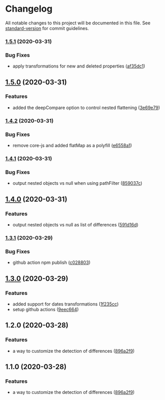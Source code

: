 # Changelog

All notable changes to this project will be documented in this file. See [standard-version](https://github.com/conventional-changelog/standard-version) for commit guidelines.

### [1.5.1](https://github.com/matdurand/smart-diff/compare/v1.5.0...v1.5.1) (2020-03-31)


### Bug Fixes

* apply transformations for new and deleted properties ([af35dc1](https://github.com/matdurand/smart-diff/commit/af35dc1b66171c815cd4842391ca34d46138803d))

## [1.5.0](https://github.com/matdurand/smart-diff/compare/v1.4.2...v1.5.0) (2020-03-31)


### Features

* added the deepCompare option to control nested flattening ([3e69e79](https://github.com/matdurand/smart-diff/commit/3e69e79f78b61d2e6d088ef6660cc22c52cda661))

### [1.4.2](https://github.com/matdurand/smart-diff/compare/v1.4.1...v1.4.2) (2020-03-31)


### Bug Fixes

* remove core-js and added flatMap as a polyfill ([e6558a1](https://github.com/matdurand/smart-diff/commit/e6558a10378aff6dc95c900ef4fd8fb3229a93e6))

### [1.4.1](https://github.com/matdurand/smart-diff/compare/v1.4.0...v1.4.1) (2020-03-31)


### Bug Fixes

* output nested objects vs null when using pathFilter ([859037c](https://github.com/matdurand/smart-diff/commit/859037c2043052c99b394e601e3a2af6bf3cbfd4))

## [1.4.0](https://github.com/matdurand/smart-diff/compare/v1.3.1...v1.4.0) (2020-03-31)


### Features

* output nested objects vs null as list of differences ([591d16d](https://github.com/matdurand/smart-diff/commit/591d16d25fdb0db260ae77f4188c1b8cf92b834a))

### [1.3.1](https://github.com/matdurand/smart-diff/compare/v1.3.0...v1.3.1) (2020-03-29)


### Bug Fixes

* github action npm publish ([c028803](https://github.com/matdurand/smart-diff/commit/c028803431183db85a6af803e93b31962983de71))

## [1.3.0](https://github.com/matdurand/smart-diff/compare/v1.2.0...v1.3.0) (2020-03-29)


### Features

* added support for dates transformations ([1f235cc](https://github.com/matdurand/smart-diff/commit/1f235ccc15898164a1b0bbc728f363b6edb595ae))
* setup github actions ([9eec664](https://github.com/matdurand/smart-diff/commit/9eec6646b99a61a1ebdd4e5ef1775c3fdad4268a))

## 1.2.0 (2020-03-28)


### Features

* a way to customize the detection of differences ([896a2f9](https://github.com/matdurand/smart-diff/commit/896a2f9b1157dea329ced88c18bd73fd978457dd))

## 1.1.0 (2020-03-28)


### Features

* a way to customize the detection of differences ([896a2f9](https://github.com/matdurand/smart-diff/commit/896a2f9b1157dea329ced88c18bd73fd978457dd))

